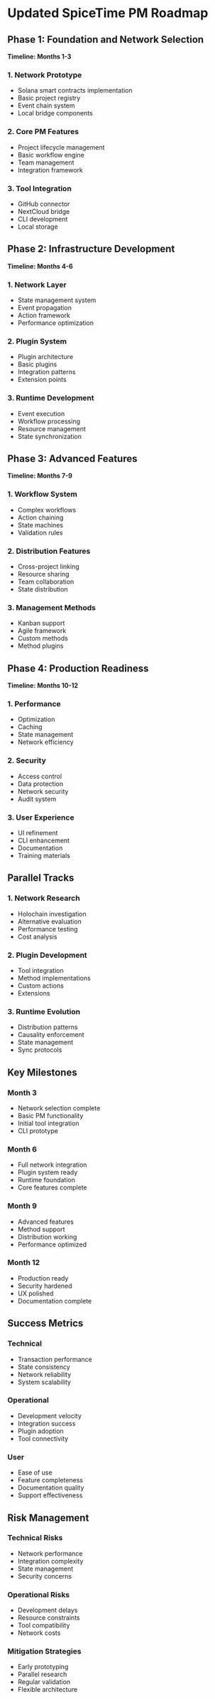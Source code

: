 # Updated SpiceTime PM Roadmap

## Phase 1: Foundation and Network Selection
**Timeline: Months 1-3**

### 1. Network Prototype
- Solana smart contracts implementation
- Basic project registry
- Event chain system
- Local bridge components

### 2. Core PM Features
- Project lifecycle management
- Basic workflow engine
- Team management
- Integration framework

### 3. Tool Integration
- GitHub connector
- NextCloud bridge
- CLI development
- Local storage

## Phase 2: Infrastructure Development
**Timeline: Months 4-6**

### 1. Network Layer
- State management system
- Event propagation
- Action framework
- Performance optimization

### 2. Plugin System
- Plugin architecture
- Basic plugins
- Integration patterns
- Extension points

### 3. Runtime Development
- Event execution
- Workflow processing
- Resource management
- State synchronization

## Phase 3: Advanced Features
**Timeline: Months 7-9**

### 1. Workflow System
- Complex workflows
- Action chaining
- State machines
- Validation rules

### 2. Distribution Features
- Cross-project linking
- Resource sharing
- Team collaboration
- State distribution

### 3. Management Methods
- Kanban support
- Agile framework
- Custom methods
- Method plugins

## Phase 4: Production Readiness
**Timeline: Months 10-12**

### 1. Performance
- Optimization
- Caching
- State management
- Network efficiency

### 2. Security
- Access control
- Data protection
- Network security
- Audit system

### 3. User Experience
- UI refinement
- CLI enhancement
- Documentation
- Training materials

## Parallel Tracks

### 1. Network Research
- Holochain investigation
- Alternative evaluation
- Performance testing
- Cost analysis

### 2. Plugin Development
- Tool integration
- Method implementations
- Custom actions
- Extensions

### 3. Runtime Evolution
- Distribution patterns
- Causality enforcement
- State management
- Sync protocols

## Key Milestones

### Month 3
- Network selection complete
- Basic PM functionality
- Initial tool integration
- CLI prototype

### Month 6
- Full network integration
- Plugin system ready
- Runtime foundation
- Core features complete

### Month 9
- Advanced features
- Method support
- Distribution working
- Performance optimized

### Month 12
- Production ready
- Security hardened
- UX polished
- Documentation complete

## Success Metrics

### Technical
- Transaction performance
- State consistency
- Network reliability
- System scalability

### Operational
- Development velocity
- Integration success
- Plugin adoption
- Tool connectivity

### User
- Ease of use
- Feature completeness
- Documentation quality
- Support effectiveness

## Risk Management

### Technical Risks
- Network performance
- Integration complexity
- State management
- Security concerns

### Operational Risks
- Development delays
- Resource constraints
- Tool compatibility
- Network costs

### Mitigation Strategies
- Early prototyping
- Parallel research
- Regular validation
- Flexible architecture